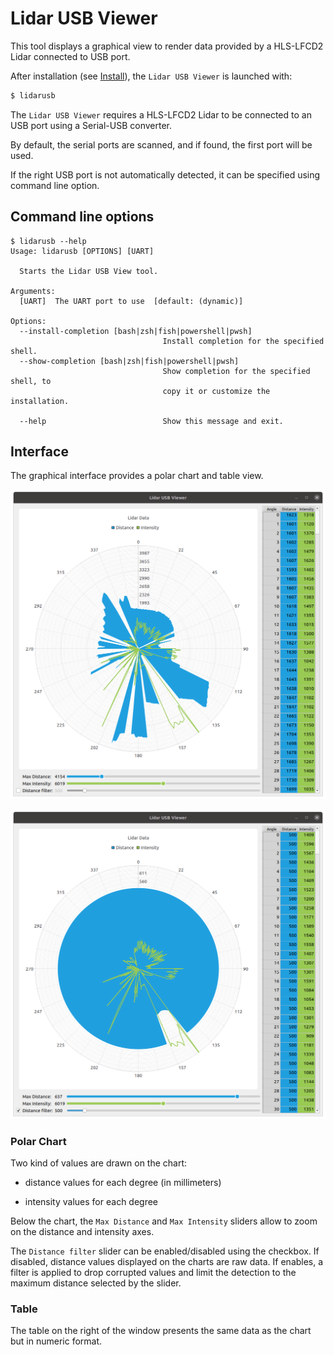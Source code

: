 # Lidar USB Viewer

This tool displays a graphical view to render data provided by a HLS-LFCD2 Lidar connected to USB port.

After installation (see [Install](../install.md)), the `Lidar USB Viewer` is launched with:
```bash
$ lidarusb
```

The `Lidar USB Viewer` requires a HLS-LFCD2 Lidar to be connected to an USB port using a Serial-USB converter.

By default, the serial ports are scanned, and if found, the first port will be used.

If the right USB port is not automatically detected, it can be specified using command line option.

##  Command line options

```text
$ lidarusb --help
Usage: lidarusb [OPTIONS] [UART]

  Starts the Lidar USB View tool.

Arguments:
  [UART]  The UART port to use  [default: (dynamic)]

Options:
  --install-completion [bash|zsh|fish|powershell|pwsh]
                                  Install completion for the specified shell.
  --show-completion [bash|zsh|fish|powershell|pwsh]
                                  Show completion for the specified shell, to
                                  copy it or customize the installation.

  --help                          Show this message and exit.
```
## Interface

The graphical interface provides a polar chart and table view.

![View with unfiltered data](../img/lidarusb/lidarusb_unfiltered.png)

![View with filtered data](../img/lidarusb/lidarusb_filtered.png)

### Polar Chart

Two kind of values are drawn on the chart:

- distance values for each degree (in millimeters)

- intensity values for each degree

Below the chart, the `Max Distance` and `Max Intensity` sliders allow to zoom
on the distance and intensity axes.

The `Distance filter` slider can be enabled/disabled using the checkbox.
If disabled, distance values displayed on the charts are raw data.
If enables, a filter is applied to drop corrupted values and
limit the detection to the maximum distance selected by the slider.

### Table

The table on the right of the window presents the same data as the chart but in numeric format.

